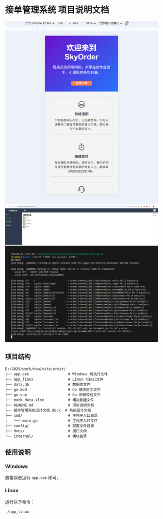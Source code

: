 # 接单管理系统 项目说明文档

![](./assets/ui.png)
![](./assets/dashboard.png)
![](./assets/image.png)

## 项目结构
```tree
E:/2025/work/new/vite/order/
├── app.exe                  # Windows 可执行文件
├── app_linux                # Linux 可执行文件
├── data.db                  # 数据库文件
├── go.mod                   # Go 模块定义文件
├── go.sum                   # Go 依赖校验文件
├── mock_data.xlsx           # 模拟数据文件
├── README.md                # 项目说明文档
├── 接单管理系统设计文档.docx  # 系统设计文档
├── cmd/                     # 主程序入口目录
│   └── main.go              # 主程序入口文件
├── config/                  # 配置文件目录
├── docs/                    # 接口文档
└── internal/                # 模块目录
```

## 使用说明

### Windows
直接双击运行 `app.exe` 即可。

### Linux
运行以下命令：
```bash
./app_linux
``` 